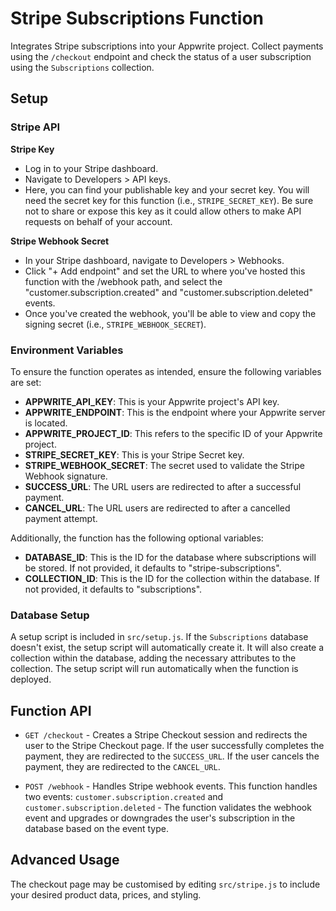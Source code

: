 # Stripe Subscriptions Function

Integrates Stripe subscriptions into your Appwrite project. Collect payments using the `/checkout` endpoint and check the status of a user subscription using the `Subscriptions` collection.

## Setup
### Stripe API

**Stripe Key**
  - Log in to your Stripe dashboard.
  - Navigate to Developers > API keys.
  - Here, you can find your publishable key and your secret key. You will need the secret key for this function (i.e., `STRIPE_SECRET_KEY`). Be sure not to share or expose this key as it could allow others to make API requests on behalf of your account.

**Stripe Webhook Secret**
  - In your Stripe dashboard, navigate to Developers > Webhooks.
   - Click "+ Add endpoint" and set the URL to where you've hosted this function with the /webhook path, and select the "customer.subscription.created" and "customer.subscription.deleted" events.
  - Once you've created the webhook, you'll be able to view and copy the signing secret (i.e., `STRIPE_WEBHOOK_SECRET`).

### Environment Variables

To ensure the function operates as intended, ensure the following variables are set:

- **APPWRITE_API_KEY**: This is your Appwrite project's API key.
- **APPWRITE_ENDPOINT**: This is the endpoint where your Appwrite server is located.
- **APPWRITE_PROJECT_ID**: This refers to the specific ID of your Appwrite project.
- **STRIPE_SECRET_KEY**: This is your Stripe Secret key.
- **STRIPE_WEBHOOK_SECRET**: The secret used to validate the Stripe Webhook signature.
- **SUCCESS_URL**: The URL users are redirected to after a successful payment.
- **CANCEL_URL**: The URL users are redirected to after a cancelled payment attempt.

Additionally, the function has the following optional variables:

- **DATABASE_ID**: This is the ID for the database where subscriptions will be stored. If not provided, it defaults to "stripe-subscriptions".
- **COLLECTION_ID**: This is the ID for the collection within the database. If not provided, it defaults to "subscriptions".

### Database Setup

A setup script is included in `src/setup.js`. If the `Subscriptions` database doesn't exist, the setup script will automatically create it. It will also create a collection within the database, adding the necessary attributes to the collection. The setup script will run automatically when the function is deployed.

## Function API

- `GET /checkout` - Creates a Stripe Checkout session and redirects the user to the Stripe Checkout page. If the user successfully completes the payment, they are redirected to the `SUCCESS_URL`. If the user cancels the payment, they are redirected to the `CANCEL_URL`.

- `POST /webhook` - Handles Stripe webhook events. This function handles two events:
`customer.subscription.created` and `customer.subscription.deleted` - The function validates the webhook event and upgrades or downgrades the user's subscription in the database based on the event type.


## Advanced Usage

The checkout page may be customised by editing `src/stripe.js` to include your desired product data, prices, and styling.

